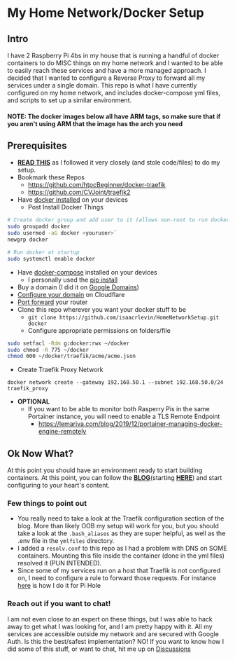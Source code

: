 # My Home Network/Docker Setup

## Intro

I have 2 Raspberry Pi 4bs in my house that is running a handful of docker containers to do MISC things on my home network and I wanted to be able to easily
reach these services and have a more managed approach. I decided that I wanted to configure a Reverse Proxy to forward all my services under a single domain.
This repo is what I have currently configured on my home network, and includes docker-compose yml files, and scripts to set up a similar environment.

#### **NOTE: The docker images below all have ARM tags, so make sure that if you aren't using ARM that the image has the arch you need**

## Prerequisites

- [**READ THIS**](https://www.smarthomebeginner.com/traefik-2-docker-tutorial) as I followed it very closely (and stole code/files) to do my setup.
- Bookmark these Repos
  -  https://github.com/htpcBeginner/docker-traefik
  - https://github.com/CVJoint/traefik2
- Have [docker installed](https://docs.docker.com/engine/install/debian/) on your devices
  - Post Install Docker Things

```bash
# Create docker group and add user to it (allows non-root to run docker)
sudo groupadd docker
sudo usermod -aG docker <youruser>`
newgrp docker

# Run docker at startup
sudo systemctl enable docker
```

- Have [docker-compose](https://docs.docker.com/compose/install) installed on your devices
  - I personally used the [pip install ](https://docs.docker.com/compose/install/#install-using-pip)
- Buy a domain (I did it on [Google Domains](https://domains.google/))
- [Configure your domain](https://support.cloudflare.com/hc/en-us/articles/360027989951-Getting-Started-with-Cloudflare) on Cloudflare
- [Port forward](https://www.smarthomebeginner.com/setup-port-forwarding-on-router/) your router
- Clone this repo wherever you want your docker stuff to be
  - `git clone https://github.com/isaacrlevin/HomeNetworkSetup.git docker`
  - Configure appropriate permissions on folders/file

```bash
sudo setfacl -Rdm g:docker:rwx ~/docker
sudo chmod -R 775 ~/docker
chmod 600 ~/docker/traefik/acme/acme.json
```
- Create Traefik Proxy Network

`docker network create --gateway 192.168.50.1 --subnet 192.168.50.0/24 traefik_proxy`

- **OPTIONAL**
  - If you want to be able to monitor both Rasperry Pis in the same Portainer instance, you will need to enable a TLS Remote Endpoint
    - https://lemariva.com/blog/2019/12/portainer-managing-docker-engine-remotely

## Ok Now What?

At this point you should have an environment ready to start building containers. At this point, you can follow the [**BLOG**](https://www.smarthomebeginner.com/traefik-2-docker-tutorial)(starting [**HERE**](https://www.smarthomebeginner.com/traefik-2-docker-tutorial/#Traefik_2_Docker_Compose)) and start configuring to your heart's content.

### Few things to point out

- You really need to take a look at the Traefik configuration section of the blog. More than likely OOB my setup will work for you, but you should take a look at the `.bash_aliases` as they are super helpful, as well as the .env file in the `ymlfiles` directory.
- I added a `resolv.conf` to this repo as I had a problem with DNS on SOME containers. Mounting this file inside the container (done in the yml files) resolved it (PUN INTENDED).
- Since some of my services run on a host that Traefik is not configured on, I need to configure a rule to forward those requests. For instance [here](https://raw.githubusercontent.com/isaacrlevin/HomeNetworkSetup/main/traefik/rules/app-pihole.toml) is how I do it for Pi Hole

### Reach out if you want to chat!

I am not even close to an expert on these things, but I was able to hack away to get what I was looking for, and I am pretty happy with it. All my services are accessible outside my network and are secured with Google Auth. Is this the best/safest implementation? NO! If you want to know how I did some of this stuff, or want to chat, hit me up on [Discussions](https://github.com/isaacrlevin/HomeNetworkSetup/discussions)
